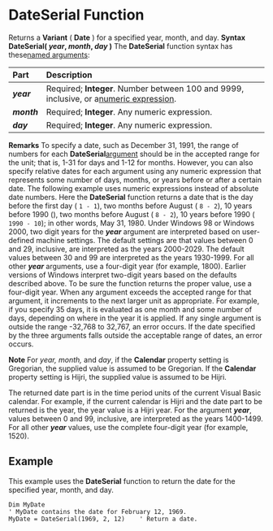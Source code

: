 
# DateSerial Function



Returns a  **Variant** ( **Date** ) for a specified year, month, and day.
 **Syntax**
 **DateSerial( _year_, _month_, _day_ )**
The  **DateSerial** function syntax has these[named arguments](b8bdf64f-5920-1ae9-16d0-b26d09524a30.md):


|**Part**|**Description**|
|:-----|:-----|
|**_year_**|Required;  **Integer**. Number between 100 and 9999, inclusive, or a[numeric expression](b8bdf64f-5920-1ae9-16d0-b26d09524a30.md).|
|**_month_**|Required;  **Integer**. Any numeric expression.|
|**_day_**|Required;  **Integer**. Any numeric expression.|
 **Remarks**
To specify a date, such as December 31, 1991, the range of numbers for each  **DateSerial**[argument](b8bdf64f-5920-1ae9-16d0-b26d09524a30.md) should be in the accepted range for the unit; that is, 1-31 for days and 1-12 for months. However, you can also specify relative dates for each argument using any numeric expression that represents some number of days, months, or years before or after a certain date.
The following example uses numeric expressions instead of absolute date numbers. Here the  **DateSerial** function returns a date that is the day before the first day ( `1 - 1`), two months before August ( `8 - 2`), 10 years before 1990 (), two months before August ( `8 - 2`), 10 years before 1990 ( `1990 - 10`); in other words, May 31, 1980.
Under Windows 98 or Windows 2000, two digit years for the  **_year_** argument are interpreted based on user-defined machine settings. The default settings are that values between 0 and 29, inclusive, are interpreted as the years 2000-2029. The default values between 30 and 99 are interpreted as the years 1930-1999. For all other **_year_** arguments, use a four-digit year (for example, 1800).
Earlier versions of Windows interpret two-digit years based on the defaults described above. To be sure the function returns the proper value, use a four-digit year.
When any argument exceeds the accepted range for that argument, it increments to the next larger unit as appropriate. For example, if you specify 35 days, it is evaluated as one month and some number of days, depending on where in the year it is applied. If any single argument is outside the range -32,768 to 32,767, an error occurs. If the date specified by the three arguments falls outside the acceptable range of dates, an error occurs.

 **Note**  For  _year, month,_ and _day_, if the **Calendar** property setting is Gregorian, the supplied value is assumed to be Gregorian. If the **Calendar** property setting is Hijri, the supplied value is assumed to be Hijri.

The returned date part is in the time period units of the current Visual Basic calendar. For example, if the current calendar is Hijri and the date part to be returned is the year, the year value is a Hijri year. For the argument  **_year_**, values between 0 and 99, inclusive, are interpreted as the years 1400-1499. For all other **_year_** values, use the complete four-digit year (for example, 1520).

## Example

This example uses the  **DateSerial** function to return the date for the specified year, month, and day.


```
Dim MyDate
' MyDate contains the date for February 12, 1969.
MyDate = DateSerial(1969, 2, 12)    ' Return a date.


```

